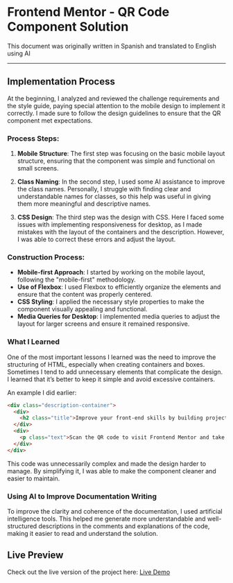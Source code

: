 # Frontend Mentor - QR Code Component Solution

This document was originally written in Spanish and translated to English using AI

---

## Implementation Process

At the beginning, I analyzed and reviewed the challenge requirements and the style guide, paying special attention to the mobile design to implement it correctly. I made sure to follow the design guidelines to ensure that the QR component met expectations.

### Process Steps:

1. **Mobile Structure**: The first step was focusing on the basic mobile layout structure, ensuring that the component was simple and functional on small screens.

2. **Class Naming**: In the second step, I used some AI assistance to improve the class names. Personally, I struggle with finding clear and understandable names for classes, so this help was useful in giving them more meaningful and descriptive names.

3. **CSS Design**: The third step was the design with CSS. Here I faced some issues with implementing responsiveness for desktop, as I made mistakes with the layout of the containers and the description. However, I was able to correct these errors and adjust the layout.

### Construction Process:

- **Mobile-first Approach**: I started by working on the mobile layout, following the "mobile-first" methodology.
- **Use of Flexbox**: I used Flexbox to efficiently organize the elements and ensure that the content was properly centered.
- **CSS Styling**: I applied the necessary style properties to make the component visually appealing and functional.
- **Media Queries for Desktop**: I implemented media queries to adjust the layout for larger screens and ensure it remained responsive.

### What I Learned

One of the most important lessons I learned was the need to improve the structuring of HTML, especially when creating containers and boxes. Sometimes I tend to add unnecessary elements that complicate the design. I learned that it’s better to keep it simple and avoid excessive containers.

An example I did earlier:

```html
<div class="description-container">
  <div>
    <h2 class="title">Improve your front-end skills by building projects</h2>
  </div>
  <div>
    <p class="text">Scan the QR code to visit Frontend Mentor and take your coding skills to the next level</p>
  </div>
</div>
```

This code was unnecessarily complex and made the design harder to manage. By simplifying it, I was able to make the component cleaner and easier to maintain.

### Using AI to Improve Documentation Writing
To improve the clarity and coherence of the documentation, I used artificial intelligence tools. This helped me generate more understandable and well-structured descriptions in the comments and explanations of the code, making it easier to read and understand the solution.


## Live Preview
Check out the live version of the project here: [Live Demo](https://manorcoder.github.io/qr-code-generator/)

